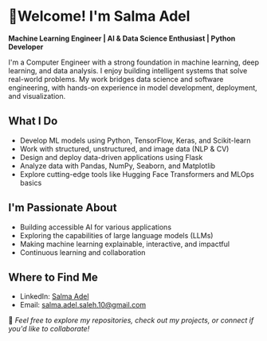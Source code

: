 # 💫Welcome! I'm Salma Adel

**Machine Learning Engineer | AI & Data Science Enthusiast | Python Developer**

I'm a Computer Engineer with a strong foundation in machine learning, deep learning, and data analysis. I enjoy building intelligent systems that solve real-world problems. My work bridges data science and software engineering, with hands-on experience in model development, deployment, and visualization.


## What I Do

- Develop ML models using Python, TensorFlow, Keras, and Scikit-learn  
- Work with structured, unstructured, and image data (NLP & CV)  
- Design and deploy data-driven applications using Flask  
- Analyze data with Pandas, NumPy, Seaborn, and Matplotlib  
- Explore cutting-edge tools like Hugging Face Transformers and MLOps basics


## I'm Passionate About

- Building accessible AI for various applications  
- Exploring the capabilities of large language models (LLMs)  
- Making machine learning explainable, interactive, and impactful  
- Continuous learning and collaboration


## Where to Find Me

- LinkedIn: [Salma Adel](https://www.linkedin.com/in/salma-adel-035011252)  
- Email: [salma.adel.saleh.10@gmail.com](mailto:salma.adel.saleh.10@gmail.com)


🌟 *Feel free to explore my repositories, check out my projects, or connect if you'd like to collaborate!*
